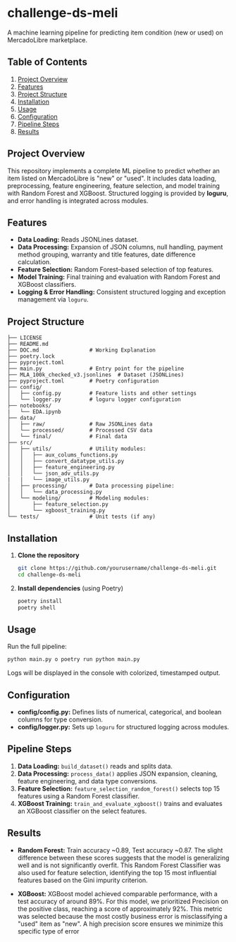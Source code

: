 # challenge-ds-meli

A machine learning pipeline for predicting item condition (new or used) on MercadoLibre marketplace.

## Table of Contents
1. [Project Overview](#project-overview)
2. [Features](#features)
3. [Project Structure](#project-structure)
4. [Installation](#installation)
5. [Usage](#usage)
6. [Configuration](#configuration)
7. [Pipeline Steps](#pipeline-steps)
8. [Results](#results)


## Project Overview
This repository implements a complete ML pipeline to predict whether an item listed on MercadoLibre is "new" or "used".
It includes data loading, preprocessing, feature engineering, feature selection, and model training with Random Forest and XGBoost.
Structured logging is provided by **loguru**, and error handling is integrated across modules.

## Features
- **Data Loading:** Reads JSONLines dataset.
- **Data Processing:** Expansion of JSON columns, null handling, payment method grouping, warranty and title features, date difference calculation.
- **Feature Selection:** Random Forest–based selection of top features.
- **Model Training:** Final training and evaluation with Random Forest and XGBoost classifiers.
- **Logging & Error Handling:** Consistent structured logging and exception management via `loguru`.

## Project Structure
```
├── LICENSE
├── README.md
├── DOC.md                # Working Explanation
├── poetry.lock
├── pyproject.toml
├── main.py               # Entry point for the pipeline
├── MLA_100k_checked_v3.jsonlines  # Dataset (JSONLines)
├── pyproject.toml        # Poetry configuration
├── config/
│   ├── config.py         # Feature lists and other settings
│   └── logger.py         # loguru logger configuration
├── notebooks/
|   └── EDA.ipynb 
├── data/
│   ├── raw/              # Raw JSONLines data
│   └── processed/        # Processed CSV data
│   └── final/            # Final data
├── src/
│   ├── utils/            # Utility modules:
│   │   ├── aux_colums_functions.py
│   │   ├── convert_datatype_utils.py
│   │   ├── feature_engineering.py
│   │   └── json_adv_utils.py
|   |   └── image_utils.py
│   ├── processing/       # Data processing pipeline:
│   │   └── data_processing.py
│   └── modeling/         # Modeling modules:
│       ├── feature_selection.py
│       └── xgboost_training.py
└── tests/                # Unit tests (if any)
```

## Installation
1. **Clone the repository**
   ```bash
   git clone https://github.com/yourusername/challenge-ds-meli.git
   cd challenge-ds-meli
   ```
2. **Install dependencies** (using Poetry)
   ```bash
   poetry install
   poetry shell
   ```


## Usage
Run the full pipeline:
```bash
python main.py o poetry run python main.py
```
Logs will be displayed in the console with colorized, timestamped output.

## Configuration
- **config/config.py:** Defines lists of numerical, categorical, and boolean columns for type conversion.
- **config/logger.py:** Sets up `loguru` for structured logging across modules.

## Pipeline Steps
1. **Data Loading:** `build_dataset()` reads and splits data.
2. **Data Processing:** `process_data()` applies JSON expansion, cleaning, feature engineering, and data type conversions.
3. **Feature Selection:** `feature_selection_random_forest()` selects top 15 features using a Random Forest classifier.
4. **XGBoost Training:** `train_and_evaluate_xgboost()` trains and evaluates an XGBoost classifier on the select features.


## Results
- **Random Forest:** Train accuracy ~0.89, Test accuracy ~0.87.  The slight difference between these scores suggests that the model is generalizing well and is not significantly overfit. This Random Forest Classifier was also used for feature selection, identifying the top 15 most influential features based on the Gini impurity criterion.

- **XGBoost:** XGBoost model achieved comparable performance, with a test accuracy of around 89%. For this model, we prioritized Precision on the positive class, reaching a score of approximately 92%. This metric was selected because the most costly business error is misclassifying a "used" item as "new". A high precision score ensures we minimize this specific type of error

